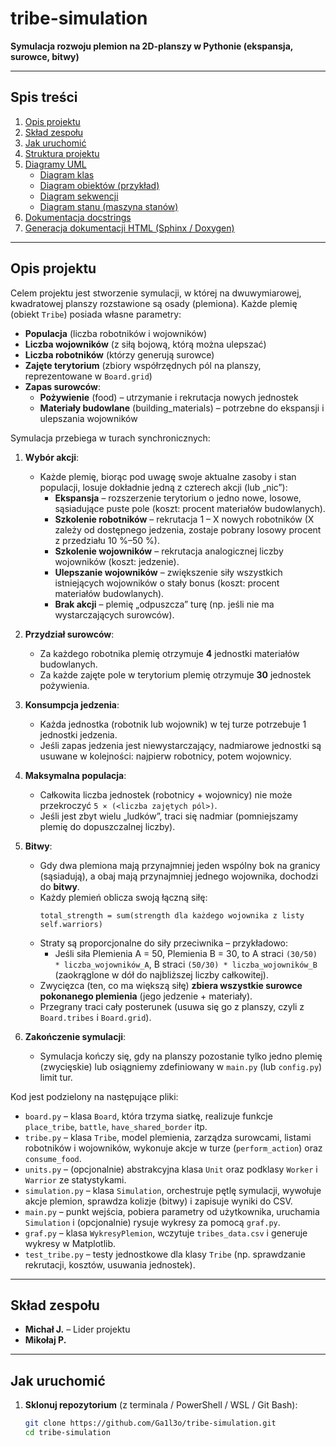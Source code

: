 # tribe-simulation

**Symulacja rozwoju plemion na 2D-planszy w Pythonie (ekspansja, surowce, bitwy)**

---

## Spis treści

1. [Opis projektu](#opis-projektu)  
2. [Skład zespołu](#skład-zespołu)  
3. [Jak uruchomić](#jak-uruchomić)  
4. [Struktura projektu](#struktura-projektu)  
5. [Diagramy UML](#diagramy-uml)  
   - [Diagram klas](#diagram-klas)  
   - [Diagram obiektów (przykład)](#diagram-obiektów-przykład)  
   - [Diagram sekwencji](#diagram-sekwencji)  
   - [Diagram stanu (maszyna stanów)](#diagram-stanu-maszyna-stanów)  
6. [Dokumentacja docstrings](#dokumentacja-docstrings)  
7. [Generacja dokumentacji HTML (Sphinx / Doxygen)](#generacja-dokumentacji-html-sphinx--doxygen)  

---

## Opis projektu

Celem projektu jest stworzenie symulacji, w której na dwuwymiarowej, kwadratowej planszy rozstawione są osady (plemiona). Każde plemię (obiekt `Tribe`) posiada własne parametry:

- **Populacja** (liczba robotników i wojowników)  
- **Liczba wojowników** (z siłą bojową, którą można ulepszać)  
- **Liczba robotników** (którzy generują surowce)  
- **Zajęte terytorium** (zbiory współrzędnych pól na planszy, reprezentowane w `Board.grid`)  
- **Zapas surowców**:  
  - **Pożywienie** (food) – utrzymanie i rekrutacja nowych jednostek  
  - **Materiały budowlane** (building_materials) – potrzebne do ekspansji i ulepszania wojowników

Symulacja przebiega w turach synchronicznych:

1. **Wybór akcji**:  
   - Każde plemię, biorąc pod uwagę swoje aktualne zasoby i stan populacji, losuje dokładnie jedną z czterech akcji (lub „nic”):  
     - **Ekspansja** – rozszerzenie terytorium o jedno nowe, losowe, sąsiadujące puste pole (koszt: procent materiałów budowlanych).  
     - **Szkolenie robotników** – rekrutacja 1 – X nowych robotników (X zależy od dostępnego jedzenia, zostaje pobrany losowy procent z przedziału 10 %–50 %).  
     - **Szkolenie wojowników** – rekrutacja analogicznej liczby wojowników (koszt: jedzenie).  
     - **Ulepszanie wojowników** – zwiększenie siły wszystkich istniejących wojowników o stały bonus (koszt: procent materiałów budowlanych).  
     - **Brak akcji** – plemię „odpuszcza” turę (np. jeśli nie ma wystarczających surowców).

2. **Przydział surowców**:  
   - Za każdego robotnika plemię otrzymuje **4** jednostki materiałów budowlanych.  
   - Za każde zajęte pole w terytorium plemię otrzymuje **30** jednostek pożywienia.  

3. **Konsumpcja jedzenia**:  
   - Każda jednostka (robotnik lub wojownik) w tej turze potrzebuje 1 jednostki jedzenia.  
   - Jeśli zapas jedzenia jest niewystarczający, nadmiarowe jednostki są usuwane w kolejności: najpierw robotnicy, potem wojownicy.

4. **Maksymalna populacja**:  
   - Całkowita liczba jednostek (robotnicy + wojownicy) nie może przekroczyć `5 × (<liczba zajętych pól>)`.  
   - Jeśli jest zbyt wielu „ludków”, traci się nadmiar (pomniejszamy plemię do dopuszczalnej liczby).

5. **Bitwy**:  
   - Gdy dwa plemiona mają przynajmniej jeden wspólny bok na granicy (sąsiadują), a obaj mają przynajmniej jednego wojownika, dochodzi do **bitwy**.  
   - Każdy plemień oblicza swoją łączną siłę:  
     ```
     total_strength = sum(strength dla każdego wojownika z listy self.warriors)
     ```
   - Straty są proporcjonalne do siły przeciwnika – przykładowo:  
     - Jeśli siła Plemienia A = 50, Plemienia B = 30, to A straci `(30/50) * liczba_wojowników_A`, B straci `(50/30) * liczba_wojowników_B` (zaokrąglone w dół do najbliższej liczby całkowitej).  
   - Zwycięzca (ten, co ma większą siłę) **zbiera wszystkie surowce pokonanego plemienia** (jego jedzenie + materiały).  
   - Przegrany traci cały posterunek (usuwa się go z planszy, czyli z `Board.tribes` i `Board.grid`).

6. **Zakończenie symulacji**:  
   - Symulacja kończy się, gdy na planszy pozostanie tylko jedno plemię (zwycięskie) lub osiągniemy zdefiniowany w `main.py` (lub `config.py`) limit tur.

Kod jest podzielony na następujące pliki:

- `board.py`     – klasa `Board`, która trzyma siatkę, realizuje funkcje `place_tribe`, `battle`, `have_shared_border` itp.  
- `tribe.py`     – klasa `Tribe`, model plemienia, zarządza surowcami, listami robotników i wojowników, wykonuje akcje w turze (`perform_action`) oraz `consume_food`.  
- `units.py`     – (opcjonalnie) abstrakcyjna klasa `Unit` oraz podklasy `Worker` i `Warrior` ze statystykami.  
- `simulation.py` – klasa `Simulation`, orchestruje pętlę symulacji, wywołuje akcje plemion, sprawdza kolizje (bitwy) i zapisuje wyniki do CSV.  
- `main.py`      – punkt wejścia, pobiera parametry od użytkownika, uruchamia `Simulation` i (opcjonalnie) rysuje wykresy za pomocą `graf.py`.  
- `graf.py`      – klasa `WykresyPlemion`, wczytuje `tribes_data.csv` i generuje wykresy w Matplotlib.  
- `test_tribe.py` – testy jednostkowe dla klasy `Tribe` (np. sprawdzanie rekrutacji, kosztów, usuwania jednostek).

---

## Skład zespołu

- **Michał J.** – Lider projektu  
- **Mikołaj P.**

---

## Jak uruchomić

1. **Sklonuj repozytorium** (z terminala / PowerShell / WSL / Git Bash):
   ```bash
   git clone https://github.com/Ga1l3o/tribe-simulation.git
   cd tribe-simulation
